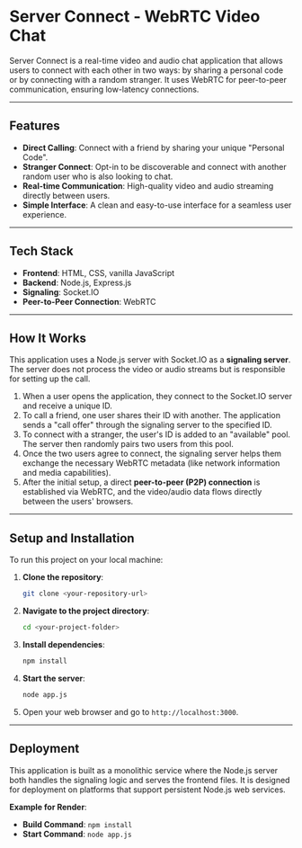 # Server Connect - WebRTC Video Chat

Server Connect is a real-time video and audio chat application that allows users to connect with each other in two ways: by sharing a personal code or by connecting with a random stranger. It uses WebRTC for peer-to-peer communication, ensuring low-latency connections.

-----

## Features

  * **Direct Calling**: Connect with a friend by sharing your unique "Personal Code".
  * **Stranger Connect**: Opt-in to be discoverable and connect with another random user who is also looking to chat.
  * **Real-time Communication**: High-quality video and audio streaming directly between users.
  * **Simple Interface**: A clean and easy-to-use interface for a seamless user experience.

-----

## Tech Stack

  * **Frontend**: HTML, CSS, vanilla JavaScript
  * **Backend**: Node.js, Express.js
  * **Signaling**: Socket.IO
  * **Peer-to-Peer Connection**: WebRTC

-----

## How It Works

This application uses a Node.js server with Socket.IO as a **signaling server**. The server does not process the video or audio streams but is responsible for setting up the call.

1.  When a user opens the application, they connect to the Socket.IO server and receive a unique ID.
2.  To call a friend, one user shares their ID with another. The application sends a "call offer" through the signaling server to the specified ID.
3.  To connect with a stranger, the user's ID is added to an "available" pool. The server then randomly pairs two users from this pool.
4.  Once the two users agree to connect, the signaling server helps them exchange the necessary WebRTC metadata (like network information and media capabilities).
5.  After the initial setup, a direct **peer-to-peer (P2P) connection** is established via WebRTC, and the video/audio data flows directly between the users' browsers.

-----

## Setup and Installation

To run this project on your local machine:

1.  **Clone the repository**:
    ```sh
    git clone <your-repository-url>
    ```
2.  **Navigate to the project directory**:
    ```sh
    cd <your-project-folder>
    ```
3.  **Install dependencies**:
    ```sh
    npm install
    ```
4.  **Start the server**:
    ```sh
    node app.js
    ```
5.  Open your web browser and go to `http://localhost:3000`.

-----

## Deployment

This application is built as a monolithic service where the Node.js server both handles the signaling logic and serves the frontend files. It is designed for deployment on platforms that support persistent Node.js web services.

**Example for Render**:

  * **Build Command**: `npm install`
  * **Start Command**: `node app.js`
